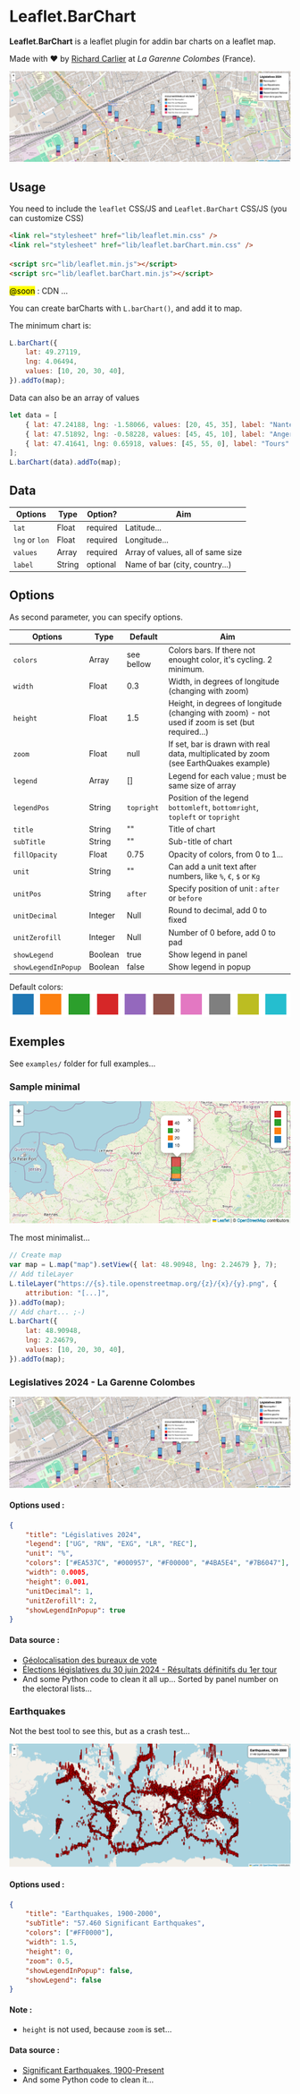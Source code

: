# Leaflet.BarChart

**Leaflet.BarChart** is a leaflet plugin for addin bar charts on a leaflet map.

Made with ❤️ by [Richard Carlier](https://www.linkedin.com/in/rcarlier/) at _La Garenne Colombes_ (France).

![](assets/lgc-legislatives2024.png)

## Usage

You need to include the `leaflet` CSS/JS and `Leaflet.BarChart` CSS/JS (you can customize CSS)

```html
<link rel="stylesheet" href="lib/leaflet.min.css" />
<link rel="stylesheet" href="lib/leaflet.barChart.min.css" />

<script src="lib/leaflet.min.js"></script>
<script src="lib/leaflet.barChart.min.js"></script>
```

<mark>@soon</mark> : CDN ...

You can create barCharts with `L.barChart()`, and add it to map.

The minimum chart is:

```js
L.barChart({
    lat: 49.27119,
    lng: 4.06494,
    values: [10, 20, 30, 40],
}).addTo(map);
```

Data can also be an array of values

```js
let data = [
    { lat: 47.24188, lng: -1.58066, values: [20, 45, 35], label: "Nantes" },
    { lat: 47.51892, lng: -0.58228, values: [45, 45, 10], label: "Angers" },
    { lat: 47.41641, lng: 0.65918, values: [45, 55, 0], label: "Tours" },
];
L.barChart(data).addTo(map);
```

## Data

| Options        | Type   | Option?  | Aim                               |
| -------------- | ------ | -------- | --------------------------------- |
| `lat`          | Float  | required | Latitude...                       |
| `lng` or `lon` | Float  | required | Longitude...                      |
| `values`       | Array  | required | Array of values, all of same size |
| `label`        | String | optional | Name of bar (city, country...)    |

## Options

As second parameter, you can specify options.

| Options             | Type    | Default    | Aim                                                                                              |
| ------------------- | ------- | ---------- | ------------------------------------------------------------------------------------------------ |
| `colors`            | Array   | see bellow | Colors bars. If there not enought color, it's cycling. 2 minimum.                                |
| `width`             | Float   | 0.3        | Width, in degrees of longitude (changing with zoom)                                              |
| `height`            | Float   | 1.5        | Height, in degrees of longitude (changing with zoom) - not used if zoom is set (but required...) |
| `zoom`              | Float   | null       | If set, bar is drawn with real data, multiplicated by zoom (see EarthQuakes example)             |
| `legend`            | Array   | []         | Legend for each value ; must be same size of array                                               |
| `legendPos`         | String  | `topright` | Position of the legend `bottomleft`, `bottomright`, `topleft` or `topright`                      |
| `title`             | String  | ""         | Title of chart                                                                                   |
| `subTitle`          | String  | ""         | Sub-title of chart                                                                               |
| `fillOpacity`       | Float   | 0.75       | Opacity of colors, from 0 to 1...                                                                |
| `unit`              | String  | ""         | Can add a unit text after numbers, like `%`, `€`, `$` or `Kg`                                    |
| `unitPos`           | String  | `after`    | Specify position of unit : `after` or `before`                                                   |
| `unitDecimal`       | Integer | Null       | Round to decimal, add 0 to fixed                                                                 |
| `unitZerofill`      | Integer | Null       | Number of 0 before, add 0 to pad                                                                 |
| `showLegend`        | Boolean | true       | Show legend in panel                                                                             |
| `showLegendInPopup` | Boolean | false      | Show legend in popup                                                                             |

Default colors:
![](assets/colors.png)

## Exemples

See `examples/` folder for full examples...

### Sample minimal

![](assets/sample.png)

The most minimalist...

```js
// Create map
var map = L.map("map").setView({ lat: 48.90948, lng: 2.24679 }, 7);
// Add tileLayer
L.tileLayer("https://{s}.tile.openstreetmap.org/{z}/{x}/{y}.png", {
    attribution: "[...]",
}).addTo(map);
// Add chart... ;-)
L.barChart({
    lat: 48.90948,
    lng: 2.24679,
    values: [10, 20, 30, 40],
}).addTo(map);
```

### Legislatives 2024 - La Garenne Colombes

![](assets/lgc-legislatives2024.png)

#### Options used :

```json
{
    "title": "Législatives 2024",
    "legend": ["UG", "RN", "EXG", "LR", "REC"],
    "unit": "%",
    "colors": ["#EA537C", "#000957", "#F00000", "#4BA5E4", "#7B6047"],
    "width": 0.0005,
    "height": 0.001,
    "unitDecimal": 1,
    "unitZerofill": 2,
    "showLegendInPopup": true
}
```

#### Data source :

-   [Géolocalisation des bureaux de vote](https://www.data.gouv.fr/fr/datasets/geolocalisation-des-bureaux-de-vote/)
-   [Élections législatives du 30 juin 2024 - Résultats définitifs du 1er tour](https://www.data.gouv.fr/fr/datasets/elections-legislatives-des-30-juin-et-7-juillet-2024-resultats-definitifs-du-1er-tour/)
-   And some Python code to clean it all up... Sorted by panel number on the electoral lists...

### Earthquakes

Not the best tool to see this, but as a crash test...

![](assets/earthquakes.png)

#### Options used :

```json
{
    "title": "Earthquakes, 1900-2000",
    "subTitle": "57.460 Significant Earthquakes",
    "colors": ["#FF0000"],
    "width": 1.5,
    "height": 0,
    "zoom": 0.5,
    "showLegendInPopup": false,
    "showLegend": false
}
```

#### Note :

-   `height` is not used, because `zoom` is set...

#### Data source :

-   [Significant Earthquakes, 1900-Present](https://www.kaggle.com/datasets/usamabuttar/significant-earthquakes)
-   And some Python code to clean it...
